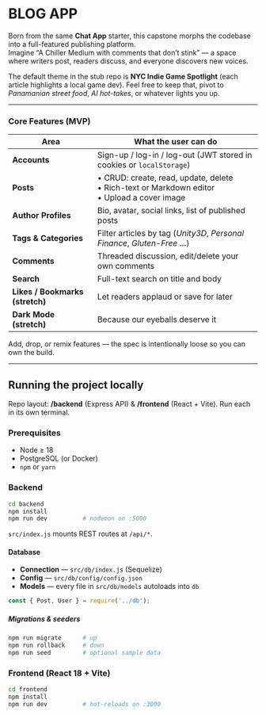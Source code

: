 # BLOG APP

Born from the same **Chat App** starter, this capstone morphs the codebase into a full-featured publishing platform.  
Imagine “A Chiller Medium with comments that don’t stink” — a space where writers post, readers discuss, and everyone discovers new voices.

The default theme in the stub repo is **NYC Indie Game Spotlight** (each article highlights a local game dev). Feel free to keep that, pivot to *Panamanian street food*, *AI hot-takes*, or whatever lights you up.

---

### Core Features (MVP)

| Area | What the user can do |
|------|----------------------|
| **Accounts** | Sign-up / log-in / log-out (JWT stored in cookies or `localStorage`) |
| **Posts** | • CRUD: create, read, update, delete<br>• Rich-text or Markdown editor<br>• Upload a cover image |
| **Author Profiles** | Bio, avatar, social links, list of published posts |
| **Tags & Categories** | Filter articles by tag (*Unity3D*, *Personal Finance*, *Gluten-Free* …) |
| **Comments** | Threaded discussion, edit/delete your own comments |
| **Search** | Full-text search on title and body |
| **Likes / Bookmarks (stretch)** | Let readers applaud or save for later |
| **Dark Mode (stretch)** | Because our eyeballs deserve it |

Add, drop, or remix features — the spec is intentionally loose so you can own the build.

---

## Running the project locally

Repo layout: **/backend** (Express API) & **/frontend** (React + Vite). Run each in its own terminal.

### Prerequisites

* Node ≥ 18  
* PostgreSQL (or Docker)  
* `npm` or `yarn`

### Backend

```bash
cd backend
npm install
npm run dev          # nodemon on :5000
````

`src/index.js` mounts REST routes at `/api/*`.

#### Database

* **Connection** — `src/db/index.js` (Sequelize)
* **Config** — `src/db/config/config.json`
* **Models** — every file in `src/db/models` autoloads into `db`

```js
const { Post, User } = require('../db');
```

##### Migrations & seeders

```bash
npm run migrate      # up
npm run rollback     # down
npm run seed         # optional sample data
```

### Frontend (React 18 + Vite)

```bash
cd frontend
npm install
npm run dev          # hot-reloads on :3000
```
